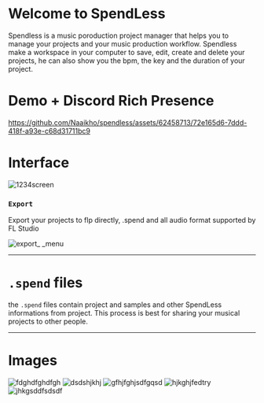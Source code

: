 # Welcome to SpendLess

Spendless is a music poroduction project manager that helps you to manage your projects and your music production workflow.
Spendless make a workspace in your computer to save, edit, create and delete your projects, he can also show you the bpm, the key and the duration of your project.



# Demo + Discord Rich Presence
https://github.com/Naaikho/spendless/assets/62458713/72e165d6-7ddd-418f-a93e-c68d31711bc9




# Interface

![1234screen](https://user-images.githubusercontent.com/62458713/215487680-064e99a3-0d4a-4db0-b26f-2d290bdebc1e.png)

### `Export`
Export your projects to flp directly, .spend and all audio format supported by FL Studio

![export_ _menu](https://user-images.githubusercontent.com/62458713/215487704-da5bb90c-7a0f-4b41-8318-90e7c166ad89.png)

---

# `.spend` files
the `.spend` files contain project and samples and other SpendLess informations from project.
This process is best for sharing your musical projects to other people.

---

# Images

![fdghdfghdfgh](https://github.com/SpendLessDaw/spendless-releases/assets/62458713/0a4bd86e-2275-43aa-ac9e-fdb46b3b96c8)
![dsdshjkhj](https://github.com/SpendLessDaw/spendless-releases/assets/62458713/ef073ad8-e418-4805-ba04-eb89b3d603df)
![gfhjfghjsdfgqsd](https://github.com/SpendLessDaw/spendless-releases/assets/62458713/732401e0-cd83-4708-9068-77bc4ea6bad8)
![hjkghjfedtry](https://github.com/SpendLessDaw/spendless-releases/assets/62458713/baa6f975-b44f-40e7-b135-16934b06e928)
![jhkgsddfsdsdf](https://github.com/SpendLessDaw/spendless-releases/assets/62458713/29afe14e-7edb-4829-a6d3-7ad31db4dbb8)
